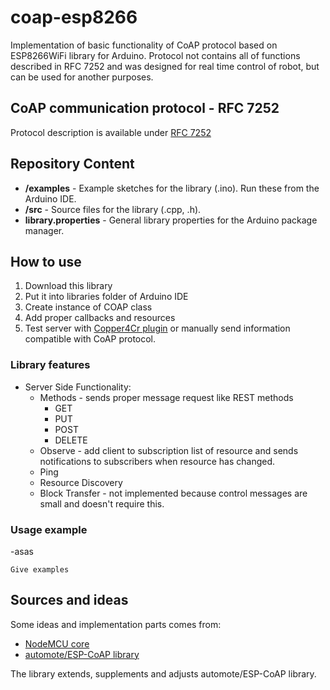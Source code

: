 # coap-esp8266
Implementation of basic functionality of CoAP protocol based on ESP8266WiFi library for Arduino. Protocol not contains all of functions described in RFC 7252 and was designed for real time control of robot, but can be used for another purposes.

## CoAP communication protocol - RFC 7252
Protocol description is available under <a href="https://datatracker.ietf.org/doc/rfc7252/?include_text=1">RFC 7252</a>

## Repository Content
* **/examples** - Example sketches for the library (.ino). Run these from the Arduino IDE. 
* **/src** - Source files for the library (.cpp, .h).
* **library.properties** - General library properties for the Arduino package manager.

## How to use
1. Download this library 
2. Put it into libraries folder of Arduino IDE
3. Create instance of COAP class
4. Add proper callbacks and resources
5. Test server with <a href="https://github.com/mkovatsc/Copper4Cr">Copper4Cr plugin</a> or manually send information compatible with CoAP protocol.

### Library features
- Server Side Functionality:
	- Methods - sends proper message request like REST methods
	  - GET
	  - PUT
	  - POST 
	  - DELETE 
    - Observe - add client to subscription list of resource and sends notifications to subscribers when resource has changed.
	- Ping 
	- Resource Discovery 
	- Block Transfer - not implemented because control messages are small and doesn't require this.

### Usage example
-asas
 ```
 Give examples
 ```

## Sources and ideas
Some ideas and implementation parts comes from:
* <a href="https://github.com/nodemcu/nodemcu-firmware/tree/master/app/coap"> NodeMCU core </a>
* <a href="https://github.com/automote/ESP-CoAP">automote/ESP-CoAP library</a>

The library extends, supplements and adjusts automote/ESP-CoAP library.
